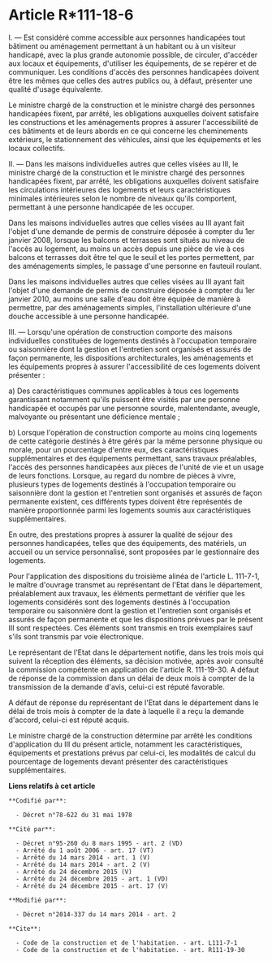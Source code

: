 # Article R*111-18-6

I. ― Est considéré comme accessible aux personnes handicapées tout bâtiment ou aménagement permettant à un habitant ou à un
visiteur handicapé, avec la plus grande autonomie possible, de circuler, d'accéder aux locaux et équipements, d'utiliser les
équipements, de se repérer et de communiquer. Les conditions d'accès des personnes handicapées doivent être les mêmes que
celles des autres publics ou, à défaut, présenter une qualité d'usage équivalente. 

Le ministre chargé de la construction et le ministre chargé des personnes handicapées fixent, par arrêté, les obligations
auxquelles doivent satisfaire les constructions et les aménagements propres à assurer l'accessibilité de ces bâtiments et de
leurs abords en ce qui concerne les cheminements extérieurs, le stationnement des véhicules, ainsi que les équipements et les
locaux collectifs. 

II. ― Dans les maisons individuelles autres que celles visées au III, le ministre chargé de la construction et le ministre
chargé des personnes handicapées fixent, par arrêté, les obligations auxquelles doivent satisfaire les circulations
intérieures des logements et leurs caractéristiques minimales intérieures selon le nombre de niveaux qu'ils comportent,
permettant à une personne handicapée de les occuper. 

Dans les maisons individuelles autres que celles visées au III ayant fait l'objet d'une demande de permis de construire
déposée à compter du 1er janvier 2008, lorsque les balcons et terrasses sont situés au niveau de l'accès au logement, au
moins un accès depuis une pièce de vie à ces balcons et terrasses doit être tel que le seuil et les portes permettent, par
des aménagements simples, le passage d'une personne en fauteuil roulant. 

Dans les maisons individuelles autres que celles visées au III ayant fait l'objet d'une demande de permis de construire
déposée à compter du 1er janvier 2010, au moins une salle d'eau doit être équipée de manière à permettre, par des
aménagements simples, l'installation ultérieure d'une douche accessible à une personne handicapée. 

III. ― Lorsqu'une opération de construction comporte des maisons individuelles constituées de logements destinés à
l'occupation temporaire ou saisonnière dont la gestion et l'entretien sont organisés et assurés de façon permanente, les
dispositions architecturales, les aménagements et les équipements propres à assurer l'accessibilité de ces logements doivent
présenter : 

a) Des caractéristiques communes applicables à tous ces logements garantissant notamment qu'ils puissent être visités par une
personne handicapée et occupés par une personne sourde, malentendante, aveugle, malvoyante ou présentant une déficience
mentale ; 

b) Lorsque l'opération de construction comporte au moins cinq logements de cette catégorie destinés à être gérés par la même
personne physique ou morale, pour un pourcentage d'entre eux, des caractéristiques supplémentaires et des équipements
permettant, sans travaux préalables, l'accès des personnes handicapées aux pièces de l'unité de vie et un usage de leurs
fonctions. Lorsque, au regard du nombre de pièces à vivre, plusieurs types de logements destinés à l'occupation temporaire ou
saisonnière dont la gestion et l'entretien sont organisés et assurés de façon permanente existent, ces différents types
doivent être représentés de manière proportionnée parmi les logements soumis aux caractéristiques supplémentaires. 

En outre, des prestations propres à assurer la qualité de séjour des personnes handicapées, telles que des équipements, des
matériels, un accueil ou un service personnalisé, sont proposées par le gestionnaire des logements. 

Pour l'application des dispositions du troisième alinéa de l'article L. 111-7-1, le maître d'ouvrage transmet au représentant
de l'Etat dans le département, préalablement aux travaux, les éléments permettant de vérifier que les logements considérés
sont des logements destinés à l'occupation temporaire ou saisonnière dont la gestion et l'entretien sont organisés et assurés
de façon permanente et que les dispositions prévues par le présent III sont respectées. Ces éléments sont transmis en trois
exemplaires sauf s'ils sont transmis par voie électronique. 

Le représentant de l'Etat dans le département notifie, dans les trois mois qui suivent la réception des éléments, sa décision
motivée, après avoir consulté la commission compétente en application de l'article R. 111-19-30. A défaut de réponse de la
commission dans un délai de deux mois à compter de la transmission de la demande d'avis, celui-ci est réputé favorable. 

A défaut de réponse du représentant de l'Etat dans le département dans le délai de trois mois à compter de la date à laquelle
il a reçu la demande d'accord, celui-ci est réputé acquis. 

Le ministre chargé de la construction détermine par arrêté les conditions d'application du III du présent article, notamment
les caractéristiques, équipements et prestations prévus par celui-ci, les modalités de calcul du pourcentage de logements
devant présenter des caractéristiques supplémentaires.

**Liens relatifs à cet article**

	**Codifié par**:

	  - Décret n°78-622 du 31 mai 1978

	**Cité par**:

	  - Décret n°95-260 du 8 mars 1995 - art. 2 (VD)
	  - Arrêté du 1 août 2006 - art. 17 (VT)
	  - Arrêté du 14 mars 2014 - art. 1 (V)
	  - Arrêté du 14 mars 2014 - art. 2 (V)
	  - Arrêté du 24 décembre 2015 (V)
	  - Arrêté du 24 décembre 2015 - art. 1 (VD)
	  - Arrêté du 24 décembre 2015 - art. 17 (V)

	**Modifié par**:

	  - Décret n°2014-337 du 14 mars 2014 - art. 2

	**Cite**:

	  - Code de la construction et de l'habitation. - art. L111-7-1
	  - Code de la construction et de l'habitation. - art. R111-19-30
